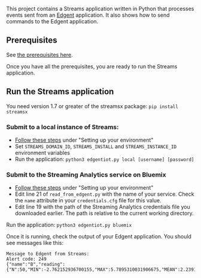This project contains a Streams application written in Python that processes events sent from an [Edgent](https://edgent.apache.org) application. It also shows how to send commands to the Edgent application.
## Prerequisites
See [the prerequisites here](https://github.com/IBMStreams/samples/tree/master/IoT/ReadEdgentEvents).

Once you have all the prerequisites, you are ready to run the Streams application.


## Run the Streams application
You need version 1.7 or greater of the streamsx package:
`pip install streamsx`


### Submit to a local instance of Streams:
- [Follow these steps](http://ibmstreams.github.io/streamsx.documentation/docs/python/1.6/python-appapi-devguide-3/#31-setting-up-your-environment)  under "Setting up your environment"
- Set `STREAMS_DOMAIN_ID`, `STREAMS_INSTALL` and `STREAMS_INSTANCE_ID` environment variables
- Run the application:
`python3 edgentiot.py local [username] [password]`

### Submit to the Streaming Analytics service on Bluemix
- [Follow these steps](http://ibmstreams.github.io/streamsx.documentation/docs/python/1.6/python-appapi-devguide-2a/#21-setting-up-your-python-environment) under "Setting up your environment"
- Edit line 21 of  `read_from_edgent.py` with the name of your service. Check the `name`  attribute in your `credentials.cfg` file for this value.
- Edit line 19 with the path of the Streaming Analytics credentials file you downloaded earlier.  The path is relative to the current working directory.

Run the application:
`python3 edgentiot.py bluemix`

Once it is running, check the output of your Edgent application. You should see messages like this:

```
Message to Edgent from Streams:
Alert code: 249
{"name":"B","reading":{"N":50,"MIN":-2.762152936700155,"MAX":5.7895310031906675,"MEAN":2.239131357345944,"STDDEV":2.199931362960884}}
```
